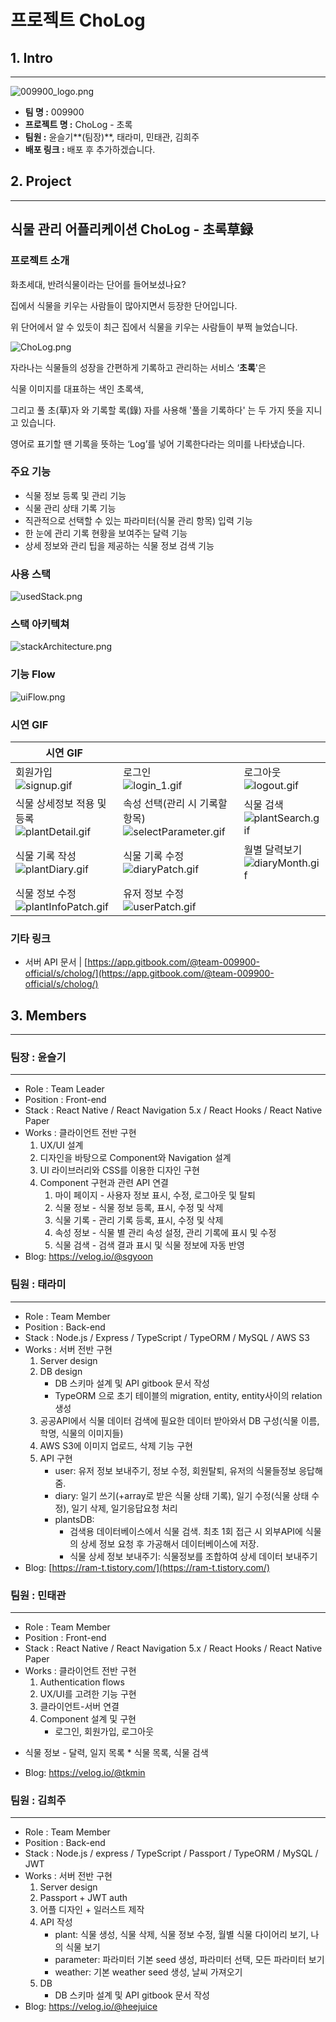 # 프로젝트 ChoLog

## 1. Intro

---

![009900_logo.png](img/009900_logo.png)

- **팀 명 :** 009900
- **프로젝트 명 :** ChoLog - 초록
- **팀원 :** 윤슬기**(팀장)**, 태라미, 민태관, 김희주
- **배포 링크 :** 배포 후 추가하겠습니다.

 

## 2. Project

---

## 식물 관리 어플리케이션 ChoLog - 초록草録

### 프로젝트 소개

화초세대, 반려식물이라는 단어를 들어보셨나요?

집에서 식물을 키우는 사람들이 많아지면서 등장한 단어입니다.

위 단어에서 알 수 있듯이 최근 집에서 식물을 키우는 사람들이 부쩍 늘었습니다.

![ChoLog.png](img/ChoLog.png)

자라나는 식물들의 성장을 간편하게 기록하고 관리하는 서비스 ‘**초록**'은

식물 이미지를 대표하는 색인 초록색,

그리고 풀 초(草)자 와 기록할 록(錄) 자를 사용해 '풀을 기록하다' 는 두 가지 뜻을 지니고 있습니다.

영어로 표기할 땐 기록을 뜻하는 ‘Log’를 넣어 기록한다라는 의미를 나타냈습니다.

### 주요 기능

- 식물 정보 등록 및 관리 기능
- 식물 관리 상태 기록 기능
- 직관적으로 선택할 수 있는 파라미터(식물 관리 항목) 입력 기능
- 한 눈에 관리 기록 현황을 보여주는 달력 기능
- 상세 정보와 관리 팁을 제공하는 식물 정보 검색 기능

### 사용 스택

![usedStack.png](img/usedStack.png)

### 스택 아키텍쳐

![stackArchitecture.png](img/stackArchitecture.png)

### 기능 Flow

![uiFlow.png](img/uiFlow.png)

### **시연 GIF**

| 시연 GIF                                                     |                                                              |                                                          |
| ------------------------------------------------------------ | ------------------------------------------------------------ | -------------------------------------------------------- |
| 회원가입<br />![signup.gif](img/signup.gif)                  | 로그인<br />![login_1.gif](img/login_1.gif)                  | 로그아웃<br />![logout.gif](img/logout.gif)              |
| 식물 상세정보 적용 및 등록<br />![plantDetail.gif](img/plantDetail.gif) | 속성 선택(관리 시 기록할 항목)<br />![selectParameter.gif](img/selectParameter.gif) | 식물 검색<br />![plantSearch.gif](img/plantSearch.gif)   |
| 식물 기록 작성<br />![plantDiary.gif](img/plantDiary.gif)    | 식물 기록 수정<br />![diaryPatch.gif](img/diaryPatch.gif)    | 월별 달력보기<br />![diaryMonth.gif](img/diaryMonth.gif) |
| 식물 정보 수정<br />![plantInfoPatch.gif](img/plantInfoPatch.gif) | 유저 정보 수정<br />![userPatch.gif](img/userPatch.gif)      |                                                          |

 

### 기타 링크

- 서버 API 문서 |  [https://app.gitbook.com/@team-009900-official/s/cholog/](https://app.gitbook.com/@team-009900-official/s/cholog/)

 

## 3. Members

---

### 팀장 : 윤슬기

---

- Role : Team Leader
- Position : Front-end
- Stack : React Native / React Navigation 5.x / React Hooks / React Native Paper
- Works : 클라이언트 전반 구현
    1. UX/UI 설계
    2. 디자인을 바탕으로 Component와 Navigation 설계
    3. UI 라이브러리와 CSS를 이용한 디자인 구현
    4. Component 구현과 관련 API 연결
        1. 마이 페이지 - 사용자 정보 표시, 수정, 로그아웃 및 탈퇴
        2. 식물 정보 - 식물 정보 등록, 표시, 수정 및 삭제
        3. 식물 기록 - 관리 기록 등록, 표시, 수정 및 삭제
        4. 속성 정보 - 식물 별 관리 속성 설정, 관리 기록에 표시 및 수정
        5. 식물 검색 - 검색 결과 표시 및 식물 정보에 자동 반영
- Blog: https://velog.io/@sgyoon




### 팀원 : 태라미

---

- Role : Team Member
- Position : Back-end
- Stack : Node.js / Express / TypeScript / TypeORM / MySQL / AWS S3
- Works : 서버 전반 구현
    1. Server design
    2. DB design
        - DB 스키마 설계 및 API gitbook 문서 작성
        - TypeORM 으로 초기 테이블의 migration, entity, entity사이의 relation 생성
    3. 공공API에서 식물 데이터 검색에 필요한 데이터 받아와서 DB 구성(식물 이름, 학명, 식물의 이미지들)
    4. AWS S3에 이미지 업로드, 삭제 기능 구현
    5. API 구현
        - user: 유저 정보 보내주기, 정보 수정, 회원탈퇴, 유저의 식물들정보 응답해줌.
        - diary: 일기 쓰기(+array로 받은 식물 상태 기록), 일기 수정(식물 상태 수정), 일기 삭제, 일기응답요청 처리
        - plantsDB:
            - 검색용 데이터베이스에서 식물 검색. 최초 1회 접근 시 외부API에 식물의 상세 정보 요청 후 가공해서 데이터베이스에 저장.
            - 식물 상세 정보 보내주기: 식물정보를 조합하여 상세 데이터 보내주기
- Blog: [https://ram-t.tistory.com/](https://ram-t.tistory.com/)

 

### 팀원 : 민태관

---

- Role : Team Member
- Position : Front-end
- Stack : React Native / React Navigation 5.x / React Hooks / React Native Paper
- Works : 클라이언트 전반 구현
    1. Authentication flows
    2. UX/UI를 고려한 기능 구현
    3. 클라이언트-서버 연결
    4. Component 설계 및 구현
        * 로그인, 회원가입, 로그아웃
* 식물 정보 - 달력, 일지 목록
        * 식물 목록, 식물 검색
- Blog: https://velog.io/@tkmin

 

### 팀원 : 김희주

---

- Role : Team Member
- Position : Back-end
- Stack : Node.js  /  express  /  TypeScript  /  Passport  /  TypeORM  /  MySQL / JWT
- Works : 서버 전반 구현
    1. Server design
    2. Passport + JWT auth
    3. 어플 디자인 + 일러스트 제작
    4. API 작성
        - plant: 식물 생성, 식물 삭제, 식물 정보 수정, 월별 식물 다이어리 보기, 나의 식물 보기
        - parameter: 파라미터 기본 seed 생성, 파라미터 선택, 모든 파라미터 보기
        - weather: 기본 weather seed 생성, 날씨 가져오기
    5. DB
        - DB 스키마 설계 및 API gitbook 문서 작성
- Blog: https://velog.io/@heejuice
